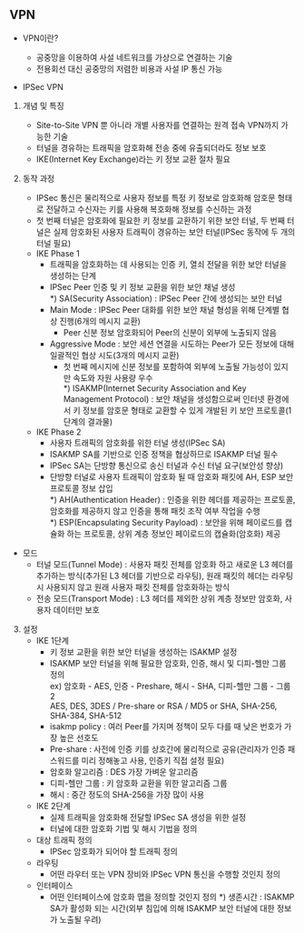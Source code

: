 ## VPN
* VPN이란?
   - 공중망을 이용하여 사설 네트워크를 가상으로 연결하는 기술
   - 전용회선 대신 공중망의 저렴한 비용과 사설 IP 통신 가능

* IPSec VPN
 1) 개념 및 특징
    - Site-to-Site VPN 뿐 아니라 개별 사용자를 연결하는 원격 접속 VPN까지 가능한 기술
    - 터널을 경유하는 트래픽을 암호화해 전송 중에 유출되더라도 정보 보호
    - IKE(Internet Key Exchange)라는 키 정보 교환 절차 필요 
    
 2) 동작 과정
    - IPSec 통신은 물리적으로 사용자 정보를 특정 키 정보로 암호화해 암호문 형태로 전달하고 수신자는 키를 사용해 복호화해 정보를 수신하는 과정
    - 첫 번째 터널은 암호화에 필요한 키 정보를 교환하기 위한 보안 터널, 두 번째 터널은 실제 암호화된 사용자 트래픽이 경유하는 보안 터널(IPSec 동작에 두 개의 터널 필요)
    - IKE Phase 1
      - 트래픽을 암호화하는 데 사용되는 인증 키, 열쇠 전달을 위한 보안 터널을 생성하는 단계
      - IPSec Peer 인증 및 키 정보 교환을 위한 보안 채널 생성   
       *) SA(Security Association) : IPSec Peer 간에 생성되는 보안 터널
      - Main Mode : IPSec Peer 대화를 위한 보안 채널 형성을 위해 단계별 협상 진행(6개의 메시지 교환)   
         - Peer 신분 정보 암호화되어 Peer의 신분이 외부에 노출되지 않음
      - Aggressive Mode : 보안 세션 연결을 시도하는 Peer가 모든 정보에 대해 일괄적인 협상 시도(3개의 메시지 교환)   
         - 첫 번째 메시지에 신분 정보를 포함하여 외부에 노출될 가능성이 있지만 속도와 자원 사용량 우수    
      *) ISAKMP(Internet Security Association and Key Management Protocol) : 보안 채널을 생성함으로써 인터넷 환경에서 키 정보를 암호문 형태로 교환할 수 있게 개발된 키 보안 프로토콜(1단계의 결과물)
    - IKE Phase 2 
      - 사용자 트래픽의 암호화를 위한 터널 생성(IPSec SA)
      - ISAKMP SA를 기반으로 인증 정책을 협상하므로 ISAKMP 터널 필수
      - IPSec SA는 단방향 통신으로 송신 터널과 수신 터널 요구(보안성 향상)
      - 단방향 터널로 사용자 트래픽이 암호화 될 때 암호화 패킷에 AH, ESP 보안 프로토콜 정보 삽입   
      *) AH(Authentication Header) : 인증을 위한 헤더를 제공하는 프로토콜, 암호화를 제공하지 않고 인증을 통해 패킷 조작 여부 작업을 수행   
      *) ESP(Encapsulating Security Payload) : 보안을 위해 페이로드를 캡슐화 하는 프로토콜, 상위 계층 정보인 페이로드의 캡슐화(암호화) 제공   
   - 모드
     - 터널 모드(Tunnel Mode) : 사용자 패킷 전체를 암호화 하고 새로운 L3 헤더를 추가하는 방식(추가된 L3 헤더를 기반으로 라우팅), 원래 패킷의 헤더는 라우팅 시 사용되지 않고 원래 사용자 패킷 전체를 암호화하는 방식
     - 전송 모드(Transport Mode) : L3 헤더를 제외한 상위 계층 정보만 암호화, 사용자 데이터만 보호
   
  3) 설정
     - IKE 1단계
       - 키 정보 교환을 위한 보안 터널을 생성하는 ISAKMP 설정
       - ISAKMP 보안 터널을 위해 필요한 암호화, 인증, 해시 및 디피-헬만 그룹 정의   
         ex) 암호화 - AES, 인증 - Preshare, 해시 - SHA, 디피-헬만 그룹 - 그룹2   
         AES, DES, 3DES / Pre-share or RSA / MD5 or SHA, SHA-256, SHA-384, SHA-512   
       - isakmp policy : 여러 Peer를 가지며 정책이 모두 다를 때 낮은 번호가 가장 높은 선호도   
       - Pre-share : 사전에 인증 키를 상호간에 물리적으로 공유(관리자가 인증 패스워드를 미리 정해놓고 사용, 인증키 직접 설정 필요)
       - 암호화 알고리즘 : DES 가장 가벼운 알고리즘
       - 디피-헬만 그룹 : 키 암호화 교환을 위한 알고리즘 그룹
       - 해시 : 중간 정도의 SHA-256을 가장 많이 사용
     - IKE 2단계
       - 실제 트래픽을 암호화해 전달할 IPSec SA 생성을 위한 설정
       - 터널에 대한 암호화 기법 및 해시 기법을 정의
     - 대상 트래픽 정의
       - IPSec 암호화가 되어야 할 트래픽 정의
     - 라우팅
       - 어떤 라우터 또는 VPN 장비와 IPSec VPN 통신을 수행할 것인지 정의
     - 인터페이스
       - 어떤 인터페이스에 암호화 맵을 정의할 것인지 정의
       *) 생존시간 : ISAKMP SA가 활성화 되는 시간(외부 침입에 의해 ISAKMP 보안 터널에 대한 정보가 노출될 우려)
      

